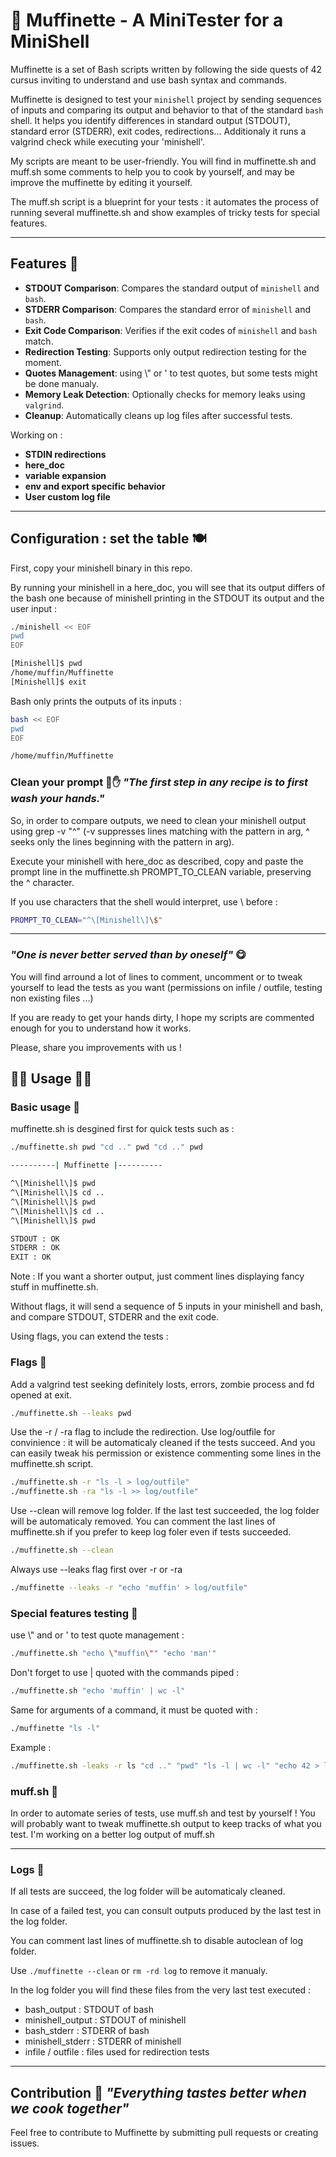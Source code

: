 # 🧁 Muffinette - A MiniTester for a MiniShell 

Muffinette is a set of Bash scripts written by following the side quests of 42 cursus inviting to understand and use bash syntax and commands.

Muffinette is designed to test your `minishell` project by sending sequences of inputs and comparing its output and behavior to that of the standard `bash` shell. It helps you identify differences in standard output (STDOUT), standard error (STDERR), exit codes, redirections...
Additionaly it runs a valgrind check while executing your 'minishell'.

My scripts are meant to be user-friendly. You will find in muffinette.sh and muff.sh some comments to help you to cook by yourself, and may be improve the muffinette by editing it yourself.

The muff.sh script is a blueprint for your tests : it automates the process of running several muffinette.sh and show examples of tricky tests for special features.

---

## Features 🍷

- **STDOUT Comparison**: Compares the standard output of `minishell` and `bash`.
- **STDERR Comparison**: Compares the standard error of `minishell` and `bash`.
- **Exit Code Comparison**: Verifies if the exit codes of `minishell` and `bash` match.
- **Redirection Testing**: Supports only output redirection testing for the moment.
- **Quotes Management**: using \\" or ' to test quotes, but some tests might be done manualy.
- **Memory Leak Detection**: Optionally checks for memory leaks using `valgrind`.
- **Cleanup**: Automatically cleans up log files after successful tests.
  
Working on :

- **STDIN redirections**
- **here_doc**
- **variable expansion**
- **env and export specific behavior**
- **User custom log file** 

---
## Configuration : set the table 🍽 
First, copy your minishell binary in this repo.

By running your minishell in a here_doc, you will see that its output differs of the bash one because of minishell printing in the STDOUT its output and the user input : 
```bash
./minishell << EOF
pwd
EOF
```
```bash
[Minishell]$ pwd
/home/muffin/Muffinette
[Minishell]$ exit
```
Bash only prints the outputs of its inputs :
```bash
bash << EOF
pwd
EOF
```
```bash
/home/muffin/Muffinette
```
### Clean your prompt 🧼✋ _"The first step in any recipe is to first wash your hands."_ 

So, in order to compare outputs, we need to clean your minishell output using grep -v "^" (-v suppresses lines matching with the pattern in arg, ^ seeks only the lines beginning with the pattern in arg).

Execute your minishell with here_doc as described, copy and paste the prompt line in the muffinette.sh PROMPT_TO_CLEAN variable, preserving the ^ character.

If you use characters that the shell would interpret, use \ before : 
```bash
PROMPT_TO_CLEAN="^\[Minishell\]\$"
```

---

### _"One is never better served than by oneself"_ 😋

You will find arround a lot of lines to comment, uncomment or to tweak yourself to lead the tests as you want (permissions on infile / outfile, testing non existing files ...)

If you are ready to get your hands dirty, I hope my scripts are commented enough for you to understand how it works. 

Please, share you improvements with us ! 

## 👩‍🍳 Usage 🧑‍🍳 

### Basic usage 🥄

muffinette.sh is desgined first for quick tests such as :
```bash
./muffinette.sh pwd "cd .." pwd "cd .." pwd
```
```bash
----------| Muffinette |----------

^\[Minishell\]$ pwd
^\[Minishell\]$ cd ..
^\[Minishell\]$ pwd
^\[Minishell\]$ cd ..
^\[Minishell\]$ pwd

STDOUT : OK
STDERR : OK
EXIT : OK
```
Note : If you want a shorter output, just comment lines displaying fancy stuff in muffinette.sh. 

Without flags, it will send a sequence of 5 inputs in your minishell and bash, and compare STDOUT, STDERR and the exit code.

Using flags, you can extend the tests :

### Flags 🍴
Add a valgrind test seeking definitely losts, errors, zombie process and fd opened at exit.

```bash
./muffinette.sh --leaks pwd
```
Use the -r / -ra flag to include the redirection. Use log/outfile for convinience : it will be automaticaly cleaned if the tests succeed.
And you can easily tweak his permission or existence commenting some lines in the muffinette.sh script.
```bash
./muffinette.sh -r "ls -l > log/outfile"
./muffinette.sh -ra "ls -l >> log/outfile"
```
Use --clean will remove log folder. If the last test succeeded, the log folder will be automaticaly removed.
You can comment the last lines of muffinette.sh if you prefer to keep log foler even if tests succeeded.
```bash
./muffinette.sh --clean
```
Always use --leaks flag first over -r or -ra
```bash
./muffinette --leaks -r "echo 'muffin' > log/outfile"
```

### Special features testing 🔪 

use \\" and or ' to test quote management :
```bash
./muffinette.sh "echo \"muffin\"" "echo 'man'"
```

Don't forget to use | quoted with the commands piped :
```bash
./muffinette.sh "echo 'muffin' | wc -l"
```

Same for arguments of a command, it must be quoted with :
```bash
./muffinette "ls -l"
```

Example :
  ```bash
  ./muffinette.sh -leaks -r ls "cd .." "pwd" "ls -l | wc -l" "echo 42 > log/outfile" 
  ```
### muff.sh 🥗

In order to automate series of tests, use muff.sh and test by yourself !
You will probably want to tweak muffinette.sh output to keep tracks of what you test.
I'm working on a better log output of muff.sh

---

### Logs 📜
If all tests are succeed, the log folder will be automaticaly cleaned. 

In case of a failed test, you can consult outputs produced by the last test in the log folder.

You can comment last lines of muffinette.sh to disable autoclean of log folder.

Use `./muffinette --clean` or `rm -rd log` to remove it manualy.

In the log folder you will find these files from the very last test executed : 

- bash_output : STDOUT of bash
- minishell_output : STDOUT of minishell
- bash_stderr : STDERR of bash
- minishell_stderr : STDERR of minishell
- infile / outfile : files used for redirection tests

---

## Contribution 🍻 _"Everything tastes better when we cook together"_
Feel free to contribute to Muffinette by submitting pull requests or creating issues.
